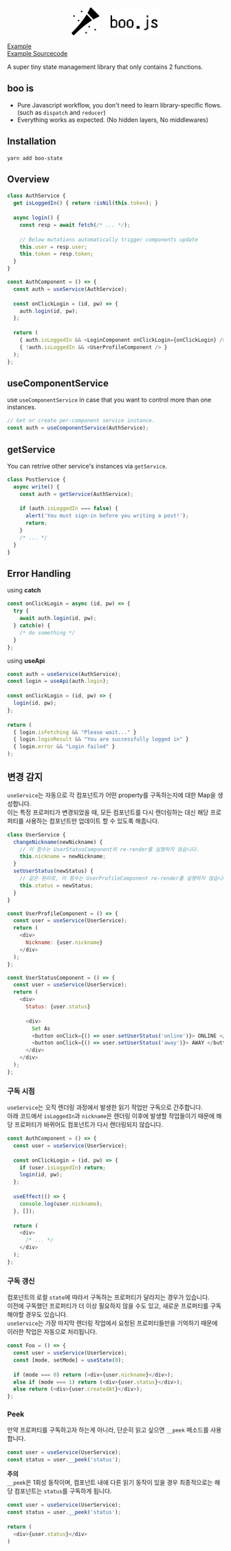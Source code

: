 <p align="center">
<img src="vuvuzela.png" width="64" />
&nbsp;&nbsp;&nbsp;&nbsp;<img src="boojs.png" width="120" />
</p>
 
[Example](https://pjc0247.github.io/useService/)<br>
[Example Sourcecode](https://github.com/pjc0247/useService/blob/master/index.html#L14-L23)<br>

A super tiny state management library that only contains 2 functions.

boo is
----
* Pure Javascript workflow, you don't need to learn library-specific flows. (such as `dispatch` and `reducer`)
* Everything works as expected.  (No hidden layers, No middlewares)

Installation
----
```
yarn add boo-state
```

Overview
----
```js
class AuthService {
  get isLoggedIn() { return !isNil(this.token); }

  async login() {
    const resp = await fetch(/* ... */);
    
    // Below mutations automatically trigger components update
    this.user = resp.user;
    this.token = resp.token;
  }
}
```
```js
const AuthComponent = () => {
  const auth = useService(AuthService);
  
  const onClickLogin = (id, pw) => {
    auth.login(id, pw);
  };
  
  return (
    { auth.isLoggedIn && <LoginComponent onClickLogin={onClickLogin} /> }
    { !auth.isLoggedIn && <UserProfileComponent /> }
  ); 
};
```

useComponentService
----
use `useComponentService` in case that you want to control more than one instances.
```js
// Get or create per-component service instance.
const auth = useComponentService(AuthService);
```

getService
----
You can retrive other service's instances via `getService`.
```js
class PostService {
  async write() {
    const auth = getService(AuthService);
    
    if (auth.isLoggedIn === false) {
      alert('You must sign-in before you writing a post!');
      return;
    }
    /* ... */
  }
}
```

Error Handling
----

using __catch__

```js
const onClickLogin = async (id, pw) => {
  try {
    await auth.login(id, pw);
  } catch(e) {
    /* do something */
  }
};
```

using __useApi__

```js
const auth = useService(AuthService);
const login = useApi(auth.login);

const onClickLogin = (id, pw) => {
  login(id, pw);
};

return (
  { login.isFetching && "Please wait..." }
  { login.loginResult && "You are successfully logged in" }
  { login.error && "Login failed" }
);
```


변경 감지
----
`useService`는 자동으로 각 컴포넌트가 어떤 property를 구독하는지에 대한 Map을 생성합니다.<br>
이는 특정 프로퍼티가 변경되었을 때, 모든 컴포넌트를 다시 렌더링하는 대신 해당 프로퍼티를 사용하는 컴포넌트만 업데이트 할 수 있도록 해줍니다.

```js
class UserService {
  changeNickname(newNickname) {
    // 이 함수는 UserStatusComponent의 re-render를 실행하지 않습니다.
    this.nickname = newNickname;
  }
  setUserStatus(newStatus) {
    // 같은 원리로, 이 함수는 UserProfileComponent re-render를 실행하지 않습니다.
    this.status = newStatus;
  }
}
```
```js
const UserProfileComponent = () => {
  const user = useService(UserService);
  return (
    <div>
      Nickname: {user.nickname}
    </div>
  );
};
```
```js
const UserStatusComponent = () => {
  const user = useService(UserService);
  return (
    <div>
      Status: {user.status}
      
      <div>
        Set As
        <button onClick={() => user.setUserStatus('online')}> ONLINE </button>
        <button onClick={() => user.setUserStatus('away')}> AWAY </button>
      </div>
    </div>
  );
};
```

### 구독 시점
`useService`는 오직 렌더링 과정에서 발생한 읽기 작업만 구독으로 간주합니다.<br>
아래 코드에서 `isLoggedIn`과 `nickname`은 렌더링 이후에 발생할 작업들이기 때문에 해당 프로퍼티가 바뀌어도 컴포넌트가 다시 렌더링되지 않습니다.
```js
const AuthComponent = () => {
  const user = useService(UserService);
  
  const onClickLogin = (id, pw) => {
    if (user.isLoggedIn) return;
    login(id, pw);
  };
  
  useEffect(() => {
    console.log(user.nickname);
  }, []);
  
  return (
    <div>
      /* ... */
    </div>
  );
};
```

### 구독 갱신
컴포넌트의 로컬 `state`에 따라서 구독하는 프로퍼티가 달라지는 경우가 있습니다.<br>
이전에 구독했던 프로퍼티가 더 이상 필요하지 않을 수도 있고, 새로운 프로퍼티를 구독해야할 경우도 있습니다.<br>
`useService`는 가장 마지막 렌더링 작업에서 요청된 프로퍼티들만을 기억하기 때문에 이러한 작업은 자동으로 처리됩니다.
```js
const Foo = () => {
  const user = useService(UserService);
  const [mode, setMode] = useState(0);
  
  if (mode === 0) return (<div>{user.nickname}</div>);
  else if (mode === 1) return (<div>{user.status}</div>);
  else return (<div>{user.createdAt}</div>);
};
```

### Peek

만약 프로퍼티를 구독하고자 하는게 아니라, 단순히 읽고 싶으면 `__peek` 메소드를 사용합니다.
```js
const user = useService(UserService);
const status = user.__peek('status');
```

__주의__<br>
`__peek`은 1회성 동작이며, 컴포넌트 내에 다른 읽기 동작이 있을 경우 최종적으로는 해당 컴포넌트는 `status`를 구독하게 됩니다.
```js
const user = useService(UserService);
const status = user.__peek('status');

return (
  <div>{user.status}</div>
)
```
